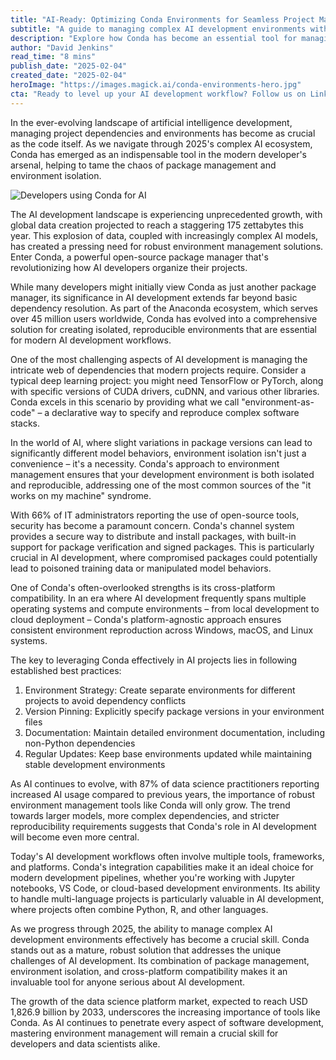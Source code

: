 ```yaml
---
title: "AI-Ready: Optimizing Conda Environments for Seamless Project Management"
subtitle: "A guide to managing complex AI development environments with Conda in 2025"
description: "Explore how Conda has become an essential tool for managing complex AI development environments in 2025. Learn about best practices for environment isolation, dependency management, and cross-platform compatibility in modern AI workflows."
author: "David Jenkins"
read_time: "8 mins"
publish_date: "2025-02-04"
created_date: "2025-02-04"
heroImage: "https://images.magick.ai/conda-environments-hero.jpg"
cta: "Ready to level up your AI development workflow? Follow us on LinkedIn at MagickAI for more insights into AI development tools and best practices that keep you ahead of the curve."
---
```


In the ever-evolving landscape of artificial intelligence development, managing project dependencies and environments has become as crucial as the code itself. As we navigate through 2025's complex AI ecosystem, Conda has emerged as an indispensable tool in the modern developer's arsenal, helping to tame the chaos of package management and environment isolation.

![Developers using Conda for AI](https://i.magick.ai/PIXE/1738703065464_magick_img.webp)

The AI development landscape is experiencing unprecedented growth, with global data creation projected to reach a staggering 175 zettabytes this year. This explosion of data, coupled with increasingly complex AI models, has created a pressing need for robust environment management solutions. Enter Conda, a powerful open-source package manager that's revolutionizing how AI developers organize their projects.

While many developers might initially view Conda as just another package manager, its significance in AI development extends far beyond basic dependency resolution. As part of the Anaconda ecosystem, which serves over 45 million users worldwide, Conda has evolved into a comprehensive solution for creating isolated, reproducible environments that are essential for modern AI development workflows.

One of the most challenging aspects of AI development is managing the intricate web of dependencies that modern projects require. Consider a typical deep learning project: you might need TensorFlow or PyTorch, along with specific versions of CUDA drivers, cuDNN, and various other libraries. Conda excels in this scenario by providing what we call "environment-as-code" – a declarative way to specify and reproduce complex software stacks.

In the world of AI, where slight variations in package versions can lead to significantly different model behaviors, environment isolation isn't just a convenience – it's a necessity. Conda's approach to environment management ensures that your development environment is both isolated and reproducible, addressing one of the most common sources of the "it works on my machine" syndrome.

With 66% of IT administrators reporting the use of open-source tools, security has become a paramount concern. Conda's channel system provides a secure way to distribute and install packages, with built-in support for package verification and signed packages. This is particularly crucial in AI development, where compromised packages could potentially lead to poisoned training data or manipulated model behaviors.

One of Conda's often-overlooked strengths is its cross-platform compatibility. In an era where AI development frequently spans multiple operating systems and compute environments – from local development to cloud deployment – Conda's platform-agnostic approach ensures consistent environment reproduction across Windows, macOS, and Linux systems.

The key to leveraging Conda effectively in AI projects lies in following established best practices:

1. Environment Strategy: Create separate environments for different projects to avoid dependency conflicts
2. Version Pinning: Explicitly specify package versions in your environment files
3. Documentation: Maintain detailed environment documentation, including non-Python dependencies
4. Regular Updates: Keep base environments updated while maintaining stable development environments

As AI continues to evolve, with 87% of data science practitioners reporting increased AI usage compared to previous years, the importance of robust environment management tools like Conda will only grow. The trend towards larger models, more complex dependencies, and stricter reproducibility requirements suggests that Conda's role in AI development will become even more central.

Today's AI development workflows often involve multiple tools, frameworks, and platforms. Conda's integration capabilities make it an ideal choice for modern development pipelines, whether you're working with Jupyter notebooks, VS Code, or cloud-based development environments. Its ability to handle multi-language projects is particularly valuable in AI development, where projects often combine Python, R, and other languages.

As we progress through 2025, the ability to manage complex AI development environments effectively has become a crucial skill. Conda stands out as a mature, robust solution that addresses the unique challenges of AI development. Its combination of package management, environment isolation, and cross-platform compatibility makes it an invaluable tool for anyone serious about AI development.

The growth of the data science platform market, expected to reach USD 1,826.9 billion by 2033, underscores the increasing importance of tools like Conda. As AI continues to penetrate every aspect of software development, mastering environment management will remain a crucial skill for developers and data scientists alike.